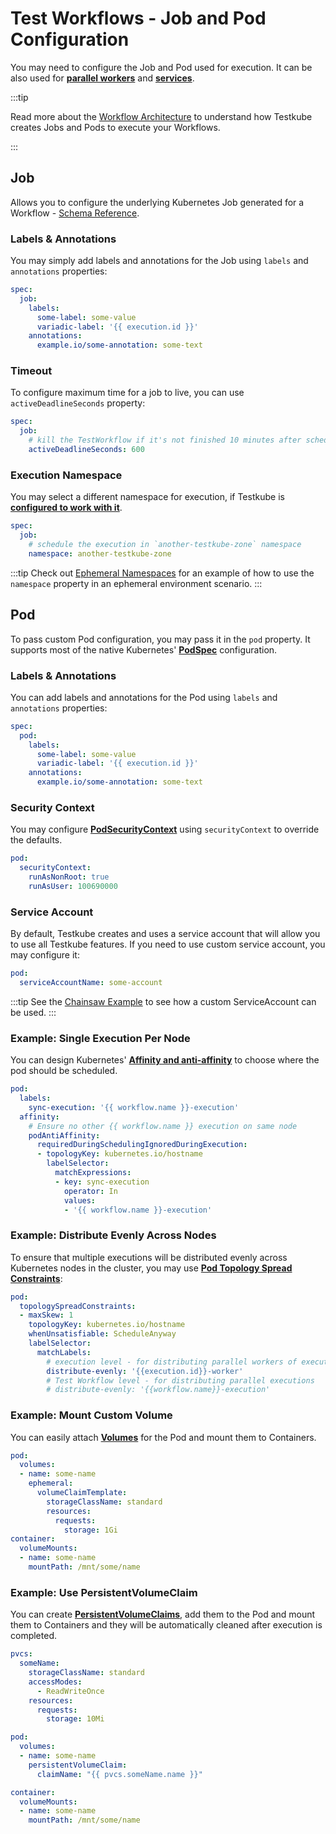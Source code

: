 # Test Workflows - Job and Pod Configuration

You may need to configure the Job and Pod used for execution. It can be also used for [**parallel workers**](./test-workflows-parallel.mdx) and [**services**](./test-workflows-services.mdx).

:::tip

Read more about the [Workflow Architecture](test-workflows-high-level-architecture.md) to understand how Testkube
creates Jobs and Pods to execute your Workflows.

:::

## Job

Allows you to configure the underlying Kubernetes Job generated for a Workflow - [Schema Reference](/articles/crds/testworkflows.testkube.io-v1#jobconfig).

### Labels & Annotations

You may simply add labels and annotations for the Job using `labels` and `annotations` properties:

```yaml
spec:
  job:
    labels:
      some-label: some-value
      variadic-label: '{{ execution.id }}'
    annotations:
      example.io/some-annotation: some-text
```

### Timeout

To configure maximum time for a job to live, you can use `activeDeadlineSeconds` property:

```yaml
spec:
  job:
    # kill the TestWorkflow if it's not finished 10 minutes after scheduled
    activeDeadlineSeconds: 600
```

### Execution Namespace

You may select a different namespace for execution, if Testkube is [**configured to work with it**](/articles/install/advanced-install#namespaces-for-test-execution).

```yaml
spec:
  job:
    # schedule the execution in `another-testkube-zone` namespace
    namespace: another-testkube-zone
```

:::tip
Check out [Ephemeral Namespaces](/articles/ephemeral-environments) for an example of how to use 
the `namespace` property in an ephemeral environment scenario.
:::

## Pod

To pass custom Pod configuration, you may pass it in the `pod` property. It supports most of the native Kubernetes' [**PodSpec**](https://kubernetes.io/docs/reference/generated/kubernetes-api/v1.26/#podspec-v1-core) configuration.

### Labels & Annotations

You can add labels and annotations for the Pod using `labels` and `annotations` properties:

```yaml
spec:
  pod:
    labels:
      some-label: some-value
      variadic-label: '{{ execution.id }}'
    annotations:
      example.io/some-annotation: some-text
```

### Security Context

You may configure [**PodSecurityContext**](https://kubernetes.io/docs/tasks/configure-pod-container/security-context/#set-the-security-context-for-a-pod) using `securityContext` to override the defaults.

```yaml
pod:
  securityContext:
    runAsNonRoot: true
    runAsUser: 100690000
```

### Service Account

By default, Testkube creates and uses a service account that will allow you to use all Testkube features.
If you need to use custom service account, you may configure it:

```yaml
pod:
  serviceAccountName: some-account
```

:::tip
See the [Chainsaw Example](/articles/examples/chainsaw-basic) to see how a custom ServiceAccount can be used.
:::

### Example: Single Execution Per Node

You can design Kubernetes' [**Affinity and anti-affinity**](https://kubernetes.io/docs/concepts/scheduling-eviction/assign-pod-node/#affinity-and-anti-affinity) to choose where the pod should be scheduled.

```yaml
pod:
  labels:
    sync-execution: '{{ workflow.name }}-execution'
  affinity:
    # Ensure no other {{ workflow.name }} execution on same node
    podAntiAffinity:
      requiredDuringSchedulingIgnoredDuringExecution:
      - topologyKey: kubernetes.io/hostname
        labelSelector:
          matchExpressions:
          - key: sync-execution
            operator: In
            values:
            - '{{ workflow.name }}-execution'
```

### Example: Distribute Evenly Across Nodes

To ensure that multiple executions will be distributed evenly across Kubernetes nodes in the cluster,
you may use [**Pod Topology Spread Constraints**](https://kubernetes.io/docs/concepts/scheduling-eviction/topology-spread-constraints/):

```yaml
pod:
  topologySpreadConstraints:
  - maxSkew: 1
    topologyKey: kubernetes.io/hostname
    whenUnsatisfiable: ScheduleAnyway
    labelSelector:
      matchLabels:
        # execution level - for distributing parallel workers of execution
        distribute-evenly: '{{execution.id}}-worker'
        # Test Workflow level - for distributing parallel executions
        # distribute-evenly: '{{workflow.name}}-execution'
```

### Example: Mount Custom Volume

You can easily attach [**Volumes**](https://kubernetes.io/docs/concepts/storage/volumes/) for the Pod and mount them to Containers.

```yaml
pod:
  volumes:
  - name: some-name
    ephemeral:
      volumeClaimTemplate:
        storageClassName: standard
        resources:
          requests:
            storage: 1Gi
container:
  volumeMounts:
  - name: some-name
    mountPath: /mnt/some/name
```

### Example: Use PersistentVolumeClaim

You can create [**PersistentVolumeClaims**](https://kubernetes.io/docs/concepts/storage/persistent-volumes/#persistentvolumeclaims), add them to the Pod and mount them to Containers and they will be automatically cleaned after execution is completed.

```yaml
pvcs:
  someName:
    storageClassName: standard
    accessModes:
      - ReadWriteOnce
    resources:
      requests:
        storage: 10Mi

pod:
  volumes:
  - name: some-name
    persistentVolumeClaim:
      claimName: "{{ pvcs.someName.name }}"

container:
  volumeMounts:
  - name: some-name
    mountPath: /mnt/some/name
```

